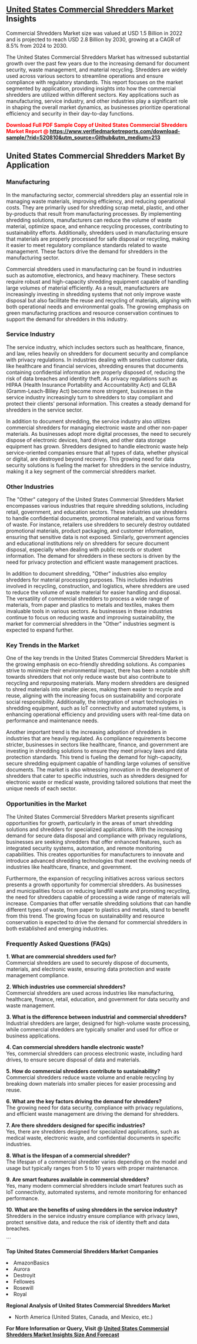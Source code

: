 <h2><a href="https://www.verifiedmarketreports.com/download-sample/?rid=520810&amp;utm_source=Github&amp;utm_medium=213" target="_blank">United States Commercial Shredders Market</a> Insights</h2><p>Commercial Shredders Market size was valued at USD 1.5 Billion in 2022 and is projected to reach USD 2.8 Billion by 2030, growing at a CAGR of 8.5% from 2024 to 2030.</p><p><p>The United States Commercial Shredders Market has witnessed substantial growth over the past few years due to the increasing demand for document security, waste management, and material recycling. Shredders are widely used across various sectors to streamline operations and ensure compliance with regulatory standards. This report focuses on the market segmented by application, providing insights into how the commercial shredders are utilized within different sectors. Key applications such as manufacturing, service industry, and other industries play a significant role in shaping the overall market dynamics, as businesses prioritize operational efficiency and security in their day-to-day functions. <b><p><span class=""><span style="color: #ff0000;"><strong>Download Full PDF Sample Copy of United States Commercial Shredders Market Report</strong> @ </span><a href="https://www.verifiedmarketreports.com/download-sample/?rid=520810&amp;utm_source=Github&amp;utm_medium=213" target="_blank">https://www.verifiedmarketreports.com/download-sample/?rid=520810&amp;utm_source=Github&amp;utm_medium=213</a></span></p></b></p><h2>United States Commercial Shredders Market By Application</h2><h3>Manufacturing</h3><p>In the manufacturing sector, commercial shredders play an essential role in managing waste materials, improving efficiency, and reducing operational costs. They are primarily used for shredding scrap metal, plastic, and other by-products that result from manufacturing processes. By implementing shredding solutions, manufacturers can reduce the volume of waste material, optimize space, and enhance recycling processes, contributing to sustainability efforts. Additionally, shredders used in manufacturing ensure that materials are properly processed for safe disposal or recycling, making it easier to meet regulatory compliance standards related to waste management. These factors drive the demand for shredders in the manufacturing sector.</p><p>Commercial shredders used in manufacturing can be found in industries such as automotive, electronics, and heavy machinery. These sectors require robust and high-capacity shredding equipment capable of handling large volumes of material efficiently. As a result, manufacturers are increasingly investing in shredding systems that not only improve waste disposal but also facilitate the reuse and recycling of materials, aligning with both operational needs and environmental goals. The growing emphasis on green manufacturing practices and resource conservation continues to support the demand for shredders in this industry.</p><h3>Service Industry</h3><p>The service industry, which includes sectors such as healthcare, finance, and law, relies heavily on shredders for document security and compliance with privacy regulations. In industries dealing with sensitive customer data, like healthcare and financial services, shredding ensures that documents containing confidential information are properly disposed of, reducing the risk of data breaches and identity theft. As privacy regulations such as HIPAA (Health Insurance Portability and Accountability Act) and GLBA (Gramm-Leach-Bliley Act) become more stringent, businesses in the service industry increasingly turn to shredders to stay compliant and protect their clients' personal information. This creates a steady demand for shredders in the service sector.</p><p>In addition to document shredding, the service industry also utilizes commercial shredders for managing electronic waste and other non-paper materials. As businesses adopt more digital processes, the need to securely dispose of electronic devices, hard drives, and other data storage equipment has grown. Shredders designed to handle electronic waste help service-oriented companies ensure that all types of data, whether physical or digital, are destroyed beyond recovery. This growing need for data security solutions is fueling the market for shredders in the service industry, making it a key segment of the commercial shredders market.</p><h3>Other Industries</h3><p>The "Other" category of the United States Commercial Shredders Market encompasses various industries that require shredding solutions, including retail, government, and education sectors. These industries use shredders to handle confidential documents, promotional materials, and various forms of waste. For instance, retailers use shredders to securely destroy outdated promotional materials, product packaging, and customer information, ensuring that sensitive data is not exposed. Similarly, government agencies and educational institutions rely on shredders for secure document disposal, especially when dealing with public records or student information. The demand for shredders in these sectors is driven by the need for privacy protection and efficient waste management practices.</p><p>In addition to document shredding, "Other" industries also employ shredders for material processing purposes. This includes industries involved in recycling, construction, and logistics, where shredders are used to reduce the volume of waste material for easier handling and disposal. The versatility of commercial shredders to process a wide range of materials, from paper and plastics to metals and textiles, makes them invaluable tools in various sectors. As businesses in these industries continue to focus on reducing waste and improving sustainability, the market for commercial shredders in the "Other" industries segment is expected to expand further.</p><h3>Key Trends in the Market</h3><p>One of the key trends in the United States Commercial Shredders Market is the growing emphasis on eco-friendly shredding solutions. As companies strive to minimize their environmental impact, there has been a notable shift towards shredders that not only reduce waste but also contribute to recycling and repurposing materials. Many modern shredders are designed to shred materials into smaller pieces, making them easier to recycle and reuse, aligning with the increasing focus on sustainability and corporate social responsibility. Additionally, the integration of smart technologies in shredding equipment, such as IoT connectivity and automated systems, is enhancing operational efficiency and providing users with real-time data on performance and maintenance needs.</p><p>Another important trend is the increasing adoption of shredders in industries that are heavily regulated. As compliance requirements become stricter, businesses in sectors like healthcare, finance, and government are investing in shredding solutions to ensure they meet privacy laws and data protection standards. This trend is fueling the demand for high-capacity, secure shredding equipment capable of handling large volumes of sensitive documents. The market is also witnessing innovation in the development of shredders that cater to specific industries, such as shredders designed for electronic waste or medical waste, providing tailored solutions that meet the unique needs of each sector.</p><h3>Opportunities in the Market</h3><p>The United States Commercial Shredders Market presents significant opportunities for growth, particularly in the areas of smart shredding solutions and shredders for specialized applications. With the increasing demand for secure data disposal and compliance with privacy regulations, businesses are seeking shredders that offer enhanced features, such as integrated security systems, automation, and remote monitoring capabilities. This creates opportunities for manufacturers to innovate and introduce advanced shredding technologies that meet the evolving needs of industries like healthcare, finance, and government.</p><p>Furthermore, the expansion of recycling initiatives across various sectors presents a growth opportunity for commercial shredders. As businesses and municipalities focus on reducing landfill waste and promoting recycling, the need for shredders capable of processing a wide range of materials will increase. Companies that offer versatile shredding solutions that can handle different types of waste, from paper to plastics and metals, stand to benefit from this trend. The growing focus on sustainability and resource conservation is expected to drive the demand for commercial shredders in both established and emerging industries.</p><h3>Frequently Asked Questions (FAQs)</h3><p><b>1. What are commercial shredders used for?</b><br>Commercial shredders are used to securely dispose of documents, materials, and electronic waste, ensuring data protection and waste management compliance.</p><p><b>2. Which industries use commercial shredders?</b><br>Commercial shredders are used across industries like manufacturing, healthcare, finance, retail, education, and government for data security and waste management.</p><p><b>3. What is the difference between industrial and commercial shredders?</b><br>Industrial shredders are larger, designed for high-volume waste processing, while commercial shredders are typically smaller and used for office or business applications.</p><p><b>4. Can commercial shredders handle electronic waste?</b><br>Yes, commercial shredders can process electronic waste, including hard drives, to ensure secure disposal of data and materials.</p><p><b>5. How do commercial shredders contribute to sustainability?</b><br>Commercial shredders reduce waste volume and enable recycling by breaking down materials into smaller pieces for easier processing and reuse.</p><p><b>6. What are the key factors driving the demand for shredders?</b><br>The growing need for data security, compliance with privacy regulations, and efficient waste management are driving the demand for shredders.</p><p><b>7. Are there shredders designed for specific industries?</b><br>Yes, there are shredders designed for specialized applications, such as medical waste, electronic waste, and confidential documents in specific industries.</p><p><b>8. What is the lifespan of a commercial shredder?</b><br>The lifespan of a commercial shredder varies depending on the model and usage but typically ranges from 5 to 10 years with proper maintenance.</p><p><b>9. Are smart features available in commercial shredders?</b><br>Yes, many modern commercial shredders include smart features such as IoT connectivity, automated systems, and remote monitoring for enhanced performance.</p><p><b>10. What are the benefits of using shredders in the service industry?</b><br>Shredders in the service industry ensure compliance with privacy laws, protect sensitive data, and reduce the risk of identity theft and data breaches.</p>```</p><p><strong>Top United States Commercial Shredders Market Companies</strong></p><div data-test-id=""><p><li>AmazonBasics</li><li> Aurora</li><li> Destroyit</li><li> Fellowes</li><li> Rosewill</li><li> Royal</li></p><div><strong>Regional Analysis of&nbsp;United States Commercial Shredders Market</strong></div><ul><li dir="ltr"><p dir="ltr">North America&nbsp;(United States, Canada, and Mexico, etc.)</p></li></ul><p><strong>For More Information or Query, Visit @&nbsp;</strong><strong><a href="https://www.verifiedmarketreports.com/product/commercial-shredders-market-size-and-forecast/?utm_source=Github&amp;utm_medium=213" target="_blank">United States Commercial Shredders Market Insights Size And Forecast</a></strong></p></div>
